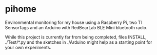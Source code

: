 pihome
======

Environmental monitoring for my house using a Raspberry Pi, two 
TI SensorTags and an Arduino with RedBearLab BLE Mini bluetooth radio.

While this project is currently far from being completed,
files INSTALL, ./Test/*.py and the sketches in ./Arduino 
might help as a starting point for your own experiments.
